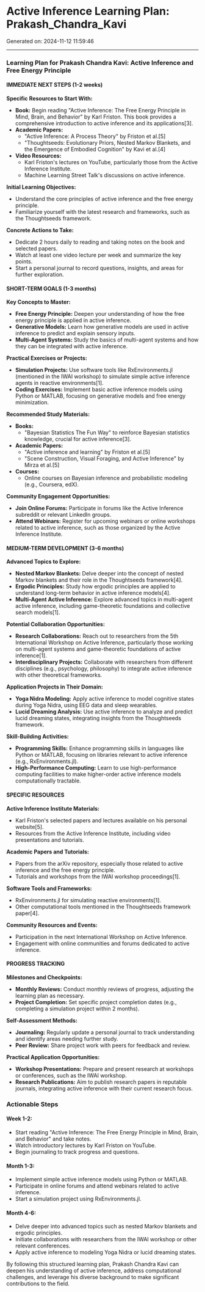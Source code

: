 # Active Inference Learning Plan: Prakash_Chandra_Kavi

Generated on: 2024-11-12 11:59:46

---

### Learning Plan for Prakash Chandra Kavi: Active Inference and Free Energy Principle

#### IMMEDIATE NEXT STEPS (1-2 weeks)

**Specific Resources to Start With:**
- **Book:** Begin reading "Active Inference: The Free Energy Principle in Mind, Brain, and Behavior" by Karl Friston. This book provides a comprehensive introduction to active inference and its applications[3].
- **Academic Papers:**
  - "Active Inference: A Process Theory" by Friston et al.[5]
  - "Thoughtseeds: Evolutionary Priors, Nested Markov Blankets, and the Emergence of Embodied Cognition" by Kavi et al.[4]
- **Video Resources:**
  - Karl Friston's lectures on YouTube, particularly those from the Active Inference Institute.
  - Machine Learning Street Talk's discussions on active inference.

**Initial Learning Objectives:**
- Understand the core principles of active inference and the free energy principle.
- Familiarize yourself with the latest research and frameworks, such as the Thoughtseeds framework.

**Concrete Actions to Take:**
- Dedicate 2 hours daily to reading and taking notes on the book and selected papers.
- Watch at least one video lecture per week and summarize the key points.
- Start a personal journal to record questions, insights, and areas for further exploration.

#### SHORT-TERM GOALS (1-3 months)

**Key Concepts to Master:**
- **Free Energy Principle:** Deepen your understanding of how the free energy principle is applied in active inference.
- **Generative Models:** Learn how generative models are used in active inference to predict and explain sensory inputs.
- **Multi-Agent Systems:** Study the basics of multi-agent systems and how they can be integrated with active inference.

**Practical Exercises or Projects:**
- **Simulation Projects:** Use software tools like RxEnvironments.jl (mentioned in the IWAI workshop) to simulate simple active inference agents in reactive environments[1].
- **Coding Exercises:** Implement basic active inference models using Python or MATLAB, focusing on generative models and free energy minimization.

**Recommended Study Materials:**
- **Books:**
  - "Bayesian Statistics The Fun Way" to reinforce Bayesian statistics knowledge, crucial for active inference[3].
- **Academic Papers:**
  - "Active inference and learning" by Friston et al.[5]
  - "Scene Construction, Visual Foraging, and Active Inference" by Mirza et al.[5]
- **Courses:**
  - Online courses on Bayesian inference and probabilistic modeling (e.g., Coursera, edX).

**Community Engagement Opportunities:**
- **Join Online Forums:** Participate in forums like the Active Inference subreddit or relevant LinkedIn groups.
- **Attend Webinars:** Register for upcoming webinars or online workshops related to active inference, such as those organized by the Active Inference Institute.

#### MEDIUM-TERM DEVELOPMENT (3-6 months)

**Advanced Topics to Explore:**
- **Nested Markov Blankets:** Delve deeper into the concept of nested Markov blankets and their role in the Thoughtseeds framework[4].
- **Ergodic Principles:** Study how ergodic principles are applied to understand long-term behavior in active inference models[4].
- **Multi-Agent Active Inference:** Explore advanced topics in multi-agent active inference, including game-theoretic foundations and collective search models[1].

**Potential Collaboration Opportunities:**
- **Research Collaborations:** Reach out to researchers from the 5th International Workshop on Active Inference, particularly those working on multi-agent systems and game-theoretic foundations of active inference[1].
- **Interdisciplinary Projects:** Collaborate with researchers from different disciplines (e.g., psychology, philosophy) to integrate active inference with other theoretical frameworks.

**Application Projects in Their Domain:**
- **Yoga Nidra Modeling:** Apply active inference to model cognitive states during Yoga Nidra, using EEG data and sleep wearables.
- **Lucid Dreaming Analysis:** Use active inference to analyze and predict lucid dreaming states, integrating insights from the Thoughtseeds framework.

**Skill-Building Activities:**
- **Programming Skills:** Enhance programming skills in languages like Python or MATLAB, focusing on libraries relevant to active inference (e.g., RxEnvironments.jl).
- **High-Performance Computing:** Learn to use high-performance computing facilities to make higher-order active inference models computationally tractable.

#### SPECIFIC RESOURCES

**Active Inference Institute Materials:**
- Karl Friston's selected papers and lectures available on his personal website[5].
- Resources from the Active Inference Institute, including video presentations and tutorials.

**Academic Papers and Tutorials:**
- Papers from the arXiv repository, especially those related to active inference and the free energy principle.
- Tutorials and workshops from the IWAI workshop proceedings[1].

**Software Tools and Frameworks:**
- RxEnvironments.jl for simulating reactive environments[1].
- Other computational tools mentioned in the Thoughtseeds framework paper[4].

**Community Resources and Events:**
- Participation in the next International Workshop on Active Inference.
- Engagement with online communities and forums dedicated to active inference.

#### PROGRESS TRACKING

**Milestones and Checkpoints:**
- **Monthly Reviews:** Conduct monthly reviews of progress, adjusting the learning plan as necessary.
- **Project Completion:** Set specific project completion dates (e.g., completing a simulation project within 2 months).

**Self-Assessment Methods:**
- **Journaling:** Regularly update a personal journal to track understanding and identify areas needing further study.
- **Peer Review:** Share project work with peers for feedback and review.

**Practical Application Opportunities:**
- **Workshop Presentations:** Prepare and present research at workshops or conferences, such as the IWAI workshop.
- **Research Publications:** Aim to publish research papers in reputable journals, integrating active inference with their current research focus.

### Actionable Steps

#### Week 1-2:
- Start reading "Active Inference: The Free Energy Principle in Mind, Brain, and Behavior" and take notes.
- Watch introductory lectures by Karl Friston on YouTube.
- Begin journaling to track progress and questions.

#### Month 1-3:
- Implement simple active inference models using Python or MATLAB.
- Participate in online forums and attend webinars related to active inference.
- Start a simulation project using RxEnvironments.jl.

#### Month 4-6:
- Delve deeper into advanced topics such as nested Markov blankets and ergodic principles.
- Initiate collaborations with researchers from the IWAI workshop or other relevant conferences.
- Apply active inference to modeling Yoga Nidra or lucid dreaming states.

By following this structured learning plan, Prakash Chandra Kavi can deepen his understanding of active inference, address computational challenges, and leverage his diverse background to make significant contributions to the field.